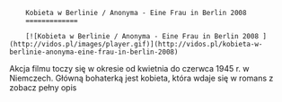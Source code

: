 
        Kobieta w Berlinie / Anonyma - Eine Frau in Berlin 2008 
        =============
        
        [![Kobieta w Berlinie / Anonyma - Eine Frau in Berlin 2008 ](http://vidos.pl/images/player.gif)](http://vidos.pl/kobieta-w-berlinie-anonyma-eine-frau-in-berlin-2008)
        
        
 Akcja filmu toczy się w okresie od kwietnia do czerwca 1945 r. w Niemczech. Główną bohaterką jest kobieta, która wdaje się w romans z zobacz pełny opis
    